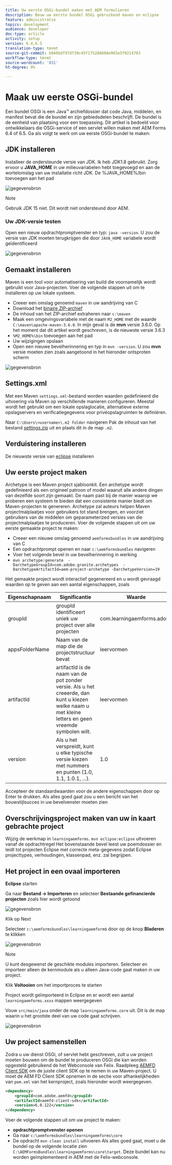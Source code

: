 ```yaml
---
title: Uw eerste OSGi-bundel maken met AEM formulieren
description: Bouw uw eerste bundel OSGi gebruikend maven en eclipse
feature: administratie
topics: development
audience: developer
doc-type: article
activity: setup
version: 6.4,6.5
translation-type: tm+mt
source-git-commit: b040bdf97df39c45f175288608e965e5f0214703
workflow-type: tm+mt
source-wordcount: '831'
ht-degree: 0%

---
```



# Maak uw eerste OSGi-bundel

Een bundel OSGi is een Java™ archiefdossier dat code Java, middelen, en manifest bevat die de bundel en zijn gebiedsdelen beschrijft. De bundel is de eenheid van plaatsing voor een toepassing. Dit artikel is bedoeld voor ontwikkelaars die OSGi-service of een servlet willen maken met AEM Forms 6.4 of 6.5. Ga als volgt te werk om uw eerste OSGi-bundel te maken:


## JDK installeren

Installeer de ondersteunde versie van JDK. Ik heb JDK1.8 gebruikt. Zorg ervoor u **JAVA_HOME** in uw milieuvariabelen hebt toegevoegd en aan de wortelomslag van uw installatie richt JDK.
De %JAVA_HOME%/bin toevoegen aan het pad

![gegevensbron](assets/java-home.JPG)

>[!NOTE]
> Gebruik JDK 15 niet. Dit wordt niet ondersteund door AEM.

### Uw JDK-versie testen

Open een nieuw opdrachtpromptvenster en typ: `java -version`. U zou de versie van JDK moeten terugkrijgen die door `JAVA_HOME` variabele wordt geïdentificeerd

![gegevensbron](assets/java-version.JPG)

## Gemaakt installeren

Maven is een tool voor automatisering van build die voornamelijk wordt gebruikt voor Java-projecten. Voer de volgende stappen uit om te installeren op uw lokale systeem.

* Creeer een omslag genoemd `maven` in uw aandrijving van C
* Download het [binaire ZIP-archief](http://maven.apache.org/download.cgi)
* De inhoud van het ZIP-archief extraheren naar `c:\maven`
* Maak een omgevingsvariabele met de naam `M2_HOME` met de waarde `C:\maven\apache-maven-3.6.0`. In mijn geval is de **mvn** versie 3.6.0. Op het moment dat dit artikel wordt geschreven, is de nieuwste versie 3.6.3
* `%M2_HOME%\bin` toevoegen aan het pad
* Uw wijzigingen opslaan
* Open een nieuwe bevelherinnering en typ in `mvn -version`. U zou **mvn** versie moeten zien zoals aangetoond in het hieronder ontsproten scherm

![gegevensbron](assets/mvn-version.JPG)

## Settings.xml

Met een Maven `settings.xml`-bestand worden waarden gedefinieerd die uitvoering via Maven op verschillende manieren configureren. Meestal wordt het gebruikt om een lokale opslaglocatie, alternatieve externe opslagservers en verificatiegegevens voor privéopslagruimten te definiëren.

Naar `C:\Users\<username>\.m2 folder` navigeren
Pak de inhoud van het bestand [settings.zip](assets/settings.zip) uit en plaats dit in de map `.m2`.

## Verduistering installeren

De nieuwste versie van [eclipse](https://www.eclipse.org/downloads/) installeren

## Uw eerste project maken

Archetype is een Maven project sjabloonkit. Een archetype wordt gedefinieerd als een origineel patroon of model waaruit alle andere dingen van dezelfde soort zijn gemaakt. De naam past bij de manier waarop we proberen een systeem te bieden dat een consistente manier biedt om Maven-projecten te genereren. Archetype zal auteurs helpen Maven projectmalplaatjes voor gebruikers tot stand brengen, en voorziet gebruikers van de middelen om geparameterized versies van die projectmalplaatjes te produceren.
Voer de volgende stappen uit om uw eerste gemaakte project te maken:

* Creeer een nieuwe omslag genoemd `aemformsbundles` in uw aandrijving van C
* Een opdrachtprompt openen en naar `c:\aemformsbundles` navigeren
* Voer het volgende bevel in uw bevelherinnering in werking
* `mvn archetype:generate  -DarchetypeGroupId=com.adobe.granite.archetypes  -DarchetypeArtifactId=aem-project-archetype -DarchetypeVersion=19`

Het gemaakte project wordt interactief gegenereerd en u wordt gevraagd waarden op te geven aan een aantal eigenschappen, zoals

| Eigenschapnaam | Significantie | Waarde |
------------------------|---------------------------------------|---------------------
| groupId | groupId identificeert uniek uw project over alle projecten | com.learningaemforms.adobe |
| appsFolderName | Naam van de map die de projectstructuur bevat | leervormen |
| artifactId | artifactId is de naam van de pot zonder versie. Als u het creeerde, dan kunt u kiezen welke naam u met kleine letters en geen vreemde symbolen wilt. | leervormen |
| version | Als u het verspreidt, kunt u elke typische versie kiezen met nummers en punten (1.0, 1.1, 1.0.1, ...). | 1.0 |

Accepteer de standaardwaarden voor de andere eigenschappen door op Enter te drukken.
Als alles goed gaat zou u een bericht van het bouwstijlsucces in uw bevelvenster moeten zien

## Overschrijvingsproject maken van uw in kaart gebrachte project

Wijzig de werkmap in `learningaemforms`.
`mvn eclipse:eclipse` uitvoeren vanaf de opdrachtregel
Het bovenstaande bevel leest uw poemdossier en leidt tot projecten Eclipse met correcte meta-gegevens zodat Eclipse projecttypes, verhoudingen, klassenpad, enz. zal begrijpen.

## Het project in een ovaal importeren

**Eclipse** starten

Ga naar **Bestand -> Importeren** en selecteer **Bestaande gefinancierde projecten** zoals hier wordt getoond

![gegevensbron](assets/import-mvn-project.JPG)

Klik op Next

Selecteer `c:\aemformsbundles\learningaemform`s door op de knop **Bladeren** te klikken

![gegevensbron](assets/select-mvn-project.JPG)

>[!NOTE]
>U kunt desgewenst de geschikte modules importeren. Selecteer en importeer alleen de kernmodule als u alleen Java-code gaat maken in uw project.

Klik **Voltooien** om het importproces te starten

Project wordt geïmporteerd in Eclipse en er wordt een aantal `learningaemforms.xxxx` mappen weergegeven

Vouw `src/main/java` onder de map `learningaemforms.core` uit. Dit is de map waarin u het grootste deel van uw code gaat schrijven.

![gegevensbron](assets/learning-core.JPG)

## Uw project samenstellen

Zodra u uw dienst OSGi, of servlet hebt geschreven, zult u uw project moeten bouwen om de bundel te produceren OSGi die kan worden opgesteld gebruikend de het Webconsole van Felix. Raadpleeg [AEMFD Client SDK](https://repo.adobe.com/nexus/content/repositories/public/com/adobe/aemfd/aemfd-client-sdk/) om de juiste client SDK op te nemen in uw Maven-project. U moet de AEM FD Client SDK opnemen in de sectie voor afhankelijkheden van `pom.xml` van het kernproject, zoals hieronder wordt weergegeven.

```xml
<dependency>
    <groupId>com.adobe.aemfd</groupId>
    <artifactId>aemfd-client-sdk</artifactId>
    <version>6.0.122</version>
</dependency>
```

Voer de volgende stappen uit om uw project te maken:

* **opdrachtpromptvenster openen**
* Ga naar `c:\aemformsbundles\learningaemforms\core`
* De opdracht `mvn clean install` uitvoeren
Als alles goed gaat, moet u de bundel op de volgende locatie zien `C:\AEMFormsBundles\learningaemforms\core\target`. Deze bundel kan nu worden geïmplementeerd in AEM met de Felix-webconsole.
